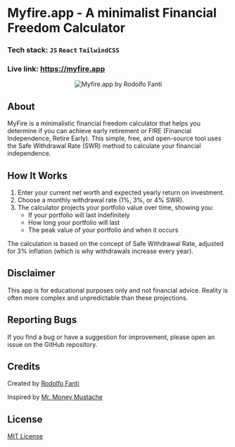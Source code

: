 # Myfire.app - A minimalist Financial Freedom Calculator

### Tech stack: `JS` `React` `TailwindCSS`

### Live link: https://myfire.app

<p align="center">
    <img src='/myfire_demo_RodolfoFanti.gif' alt="Myfire.app by Rodolfo Fanti" style="max-width: 1000px;">
</p>

## About

MyFire is a minimalistic financial freedom calculator that helps you determine if you can achieve early retirement or FIRE (Financial Independence, Retire Early). This simple, free, and open-source tool uses the Safe Withdrawal Rate (SWR) method to calculate your financial independence.

## How It Works

1. Enter your current net worth and expected yearly return on investment.
2. Choose a monthly withdrawal rate (1%, 3%, or 4% SWR).
3. The calculator projects your portfolio value over time, showing you:
   - If your portfolio will last indefinitely
   - How long your portfolio will last
   - The peak value of your portfolio and when it occurs

The calculation is based on the concept of Safe Withdrawal Rate, adjusted for 3% inflation (which is why withdrawals increase every year).

## Disclaimer

This app is for educational purposes only and not financial advice. Reality is often more complex and unpredictable than these projections.

## Reporting Bugs

If you find a bug or have a suggestion for improvement, please open an issue on the GitHub repository.

## Credits

Created by [Rodolfo Fanti](https://bento.me/3drudy)

Inspired by [Mr. Money Mustache](https://www.mrmoneymustache.com/2012/05/29/how-much-do-i-need-for-retirement/)

## License

[MIT License](LICENSE)
